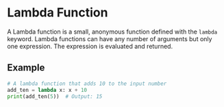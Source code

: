 # Lambda Function

A Lambda function is a small, anonymous function defined with the `lambda` keyword. 
Lambda functions can have any number of arguments but only one expression. 
The expression is evaluated and returned. 

## Example

```python
# A lambda function that adds 10 to the input number
add_ten = lambda x: x + 10
print(add_ten(5))  # Output: 15
